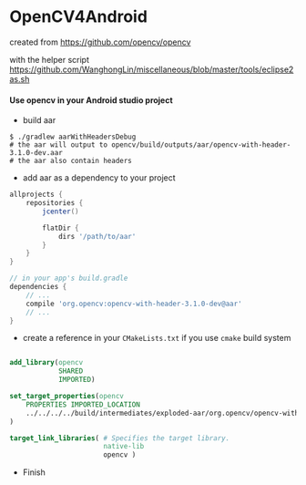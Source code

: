 # OpenCV4Android
created from https://github.com/opencv/opencv

with the helper script https://github.com/WanghongLin/miscellaneous/blob/master/tools/eclipse2as.sh

#### Use opencv in your Android studio project
* build aar
```shell
$ ./gradlew aarWithHeadersDebug
# the aar will output to opencv/build/outputs/aar/opencv-with-header-3.1.0-dev.aar
# the aar also contain headers
```

* add aar as a dependency to your project
```gradle
allprojects {
    repositories {
        jcenter()

        flatDir {
            dirs '/path/to/aar'
        }
    }
}

// in your app's build.gradle
dependencies {
    // ...
    compile 'org.opencv:opencv-with-header-3.1.0-dev@aar'
    // ...
}
```

* create a reference in your `CMakeLists.txt` if you use `cmake` build system

```cmake

add_library(opencv
            SHARED
            IMPORTED)

set_target_properties(opencv
    PROPERTIES IMPORTED_LOCATION
    ../../../../build/intermediates/exploded-aar/org.opencv/opencv-with-header-3.1.0-dev/jni/${ANDROID_ABI}/libopencv_java3.so
)

target_link_libraries( # Specifies the target library.
                       native-lib
                       opencv )
```

* Finish
